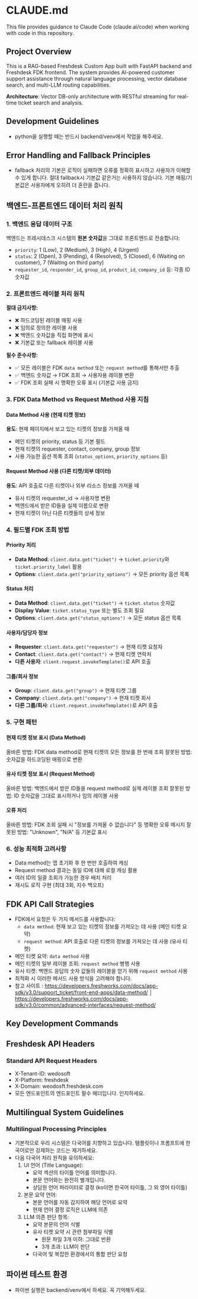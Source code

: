# CLAUDE.md

This file provides guidance to Claude Code (claude.ai/code) when working with code in this repository.

## Project Overview

This is a RAG-based Freshdesk Custom App built with FastAPI backend and Freshdesk FDK frontend. The system provides AI-powered customer support assistance through natural language processing, vector database search, and multi-LLM routing capabilities.

**Architecture**: Vector DB-only architecture with RESTful streaming for real-time ticket search and analysis.

## Development Guidelines

- python을 실행할 때는 반드시 backend/venv에서 작업을 해주세요.

## Error Handling and Fallback Principles

- fallback 처리의 기본은 로직이 실패하면 오류를 정확히 표시하고 사용자가 이해할 수 있게 합니다. 절대 fallback시 기본값 같은거는 사용하지 않습니다. 기본 매핑/기본값은 사용자에게 오히려 더 혼란을 줍니다.

## 백엔드-프론트엔드 데이터 처리 원칙

### 1. 백엔드 응답 데이터 구조
백엔드는 프레시데스크 시스템의 **원본 숫자값**을 그대로 프론트엔드로 전송합니다:
- `priority`: 1 (Low), 2 (Medium), 3 (High), 4 (Urgent)
- `status`: 2 (Open), 3 (Pending), 4 (Resolved), 5 (Closed), 6 (Waiting on customer), 7 (Waiting on third party)
- `requester_id`, `responder_id`, `group_id`, `product_id`, `company_id` 등: 각종 ID 숫자값

### 2. 프론트엔드 레이블 처리 원칙
**절대 금지사항:**
- ❌ 하드코딩된 레이블 매핑 사용
- ❌ 임의로 정의한 레이블 사용  
- ❌ 백엔드 숫자값을 직접 화면에 표시
- ❌ 기본값 또는 fallback 레이블 사용

**필수 준수사항:**
- ✅ 모든 레이블은 FDK `data method` 또는 `request method`를 통해서만 추출
- ✅ 백엔드 숫자값 → FDK 조회 → 사용자용 레이블 변환
- ✅ FDK 조회 실패 시 명확한 오류 표시 (기본값 사용 금지)

### 3. FDK Data Method vs Request Method 사용 지침

#### Data Method 사용 (현재 티켓 정보)
**용도**: 현재 페이지에서 보고 있는 티켓의 정보를 가져올 때
- 메인 티켓의 priority, status 등 기본 필드
- 현재 티켓의 requester, contact, company, group 정보
- 사용 가능한 옵션 목록 조회 (`status_options`, `priority_options` 등)

#### Request Method 사용 (다른 티켓/외부 데이터)
**용도**: API 호출로 다른 티켓이나 외부 리소스 정보를 가져올 때
- 유사 티켓의 requester_id → 사용자명 변환
- 백엔드에서 받은 ID들을 실제 이름으로 변환
- 현재 티켓이 아닌 다른 티켓들의 상세 정보

### 4. 필드별 FDK 조회 방법

#### Priority 처리
- **Data Method**: `client.data.get("ticket")` → `ticket.priority`와 `ticket.priority_label` 활용
- **Options**: `client.data.get("priority_options")` → 모든 priority 옵션 목록

#### Status 처리  
- **Data Method**: `client.data.get("ticket")` → `ticket.status` 숫자값
- **Display Value**: `ticket.status_type` 또는 별도 조회 필요
- **Options**: `client.data.get("status_options")` → 모든 status 옵션 목록

#### 사용자/담당자 정보
- **Requester**: `client.data.get("requester")` → 현재 티켓 요청자
- **Contact**: `client.data.get("contact")` → 현재 티켓 연락처
- **다른 사용자**: `client.request.invokeTemplate()`로 API 호출

#### 그룹/회사 정보
- **Group**: `client.data.get("group")` → 현재 티켓 그룹
- **Company**: `client.data.get("company")` → 현재 티켓 회사
- **다른 그룹/회사**: `client.request.invokeTemplate()`로 API 호출

### 5. 구현 패턴

#### 현재 티켓 정보 표시 (Data Method)
올바른 방법: FDK data method로 현재 티켓의 모든 정보를 한 번에 조회
잘못된 방법: 숫자값을 하드코딩된 매핑으로 변환

#### 유사 티켓 정보 표시 (Request Method)
올바른 방법: 백엔드에서 받은 ID들을 request method로 실제 레이블 조회
잘못된 방법: ID 숫자값을 그대로 표시하거나 임의 레이블 사용

#### 오류 처리
올바른 방법: FDK 조회 실패 시 "정보를 가져올 수 없습니다" 등 명확한 오류 메시지
잘못된 방법: "Unknown", "N/A" 등 기본값 표시

### 6. 성능 최적화 고려사항
- Data method는 앱 초기화 후 한 번만 호출하여 캐싱
- Request method 결과는 동일 ID에 대해 로컬 캐싱 활용
- 여러 ID의 일괄 조회가 가능한 경우 배치 처리
- 재시도 로직 구현 (최대 3회, 지수 백오프)

## FDK API Call Strategies

- FDK에서 요청은 두 가지 메서드를 사용합니다:
  - `data method`: 현재 보고 있는 티켓의 정보를 가져오는 데 사용 (메인 티켓 요약)
  - `request method`: API 호출로 다른 티켓의 정보를 가져오는 데 사용 (유사 티켓)
- 메인 티켓 요약: `data method` 사용
- 메인 티켓의 일부 레이블 조회: `request method` 병행 사용
- 유사 티켓: 백엔드 응답의 숫자 값들의 레이블을 얻기 위해 `request method` 사용
- 최적화 시 이러한 메서드 사용 방식을 고려해야 합니다.
- 참고 사이트 : 
https://developers.freshworks.com/docs/app-sdk/v3.0/support_ticket/front-end-apps/data-method/                                      │
https://developers.freshworks.com/docs/app-sdk/v3.0/common/advanced-interfaces/request-method/  

## Key Development Commands

## Freshdesk API Headers

### Standard API Request Headers
- X-Tenant-ID: wedosoft
- X-Platform: freshdesk
- X-Domain: weodosft.freshdesk.com
- 모든 엔드포인트의 엔드포인트 필수 헤더입니다. 인지하세요.

## Multilingual System Guidelines

### Multilingual Processing Principles
- 기본적으로 우리 시스템은 다국어를 지향하고 있습니다. 템플릿이나 프롬프트에 한국어로만 강제하는 코드는 제거하세요.
- 다음 다국어 처리 원칙을 유의하세요:
  1. UI 언어 (Title Language):
     - 요약 섹션의 타이틀 언어를 의미합니다.
     - 본문 언어와는 완전히 별개입니다.
     - 상담원 언어 파라미터로 결정 (ko이면 한국어 타이틀, 그 외 영어 타이틀)
  2. 본문 요약 언어:
     - 본문 언어를 자동 감지하여 해당 언어로 요약
     - 현재 언어 결정 로직은 LLM에 의존
  3. LLM 의존 판단 항목:
     - 요약 본문의 언어 식별
     - 유사 티켓 요약 시 관련 첨부파일 식별
       * 원문 파일 3개 이하: 그대로 반환
       * 3개 초과: LLM이 판단
     - 다국어 및 복잡한 환경에서의 통합 판단 요청

## 파이썬 테스트 환경
- 파이썬 실행은 backend/venv에서 하세요. 꼭 기억해두세요.